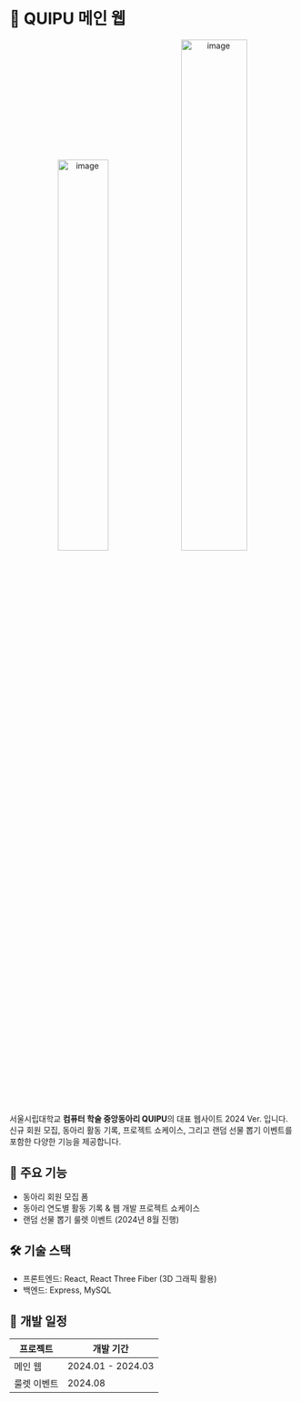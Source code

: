 # 🎯 QUIPU 메인 웹
<div align="center">
  <img alt="image" src="https://github.com/user-attachments/assets/1abeae53-6e67-400a-90bf-d0b05d0876ee" width="42%"/>
  <img alt="image" src="https://github.com/user-attachments/assets/a02830d4-ce40-4d90-943a-926ca484c2ab" width="48%"/>
</div>

서울시립대학교 **컴퓨터 학술 중앙동아리 QUIPU**의 대표 웹사이트 2024 Ver. 입니다.  
신규 회원 모집, 동아리 활동 기록, 프로젝트 쇼케이스, 그리고 랜덤 선물 뽑기 이벤트를 포함한 다양한 기능을 제공합니다.  

## 🌟 주요 기능

- 동아리 회원 모집 폼
- 동아리 연도별 활동 기록 & 웹 개발 프로젝트 쇼케이스
- 랜덤 선물 뽑기 룰렛 이벤트 (2024년 8월 진행)

## 🛠 기술 스택

- 프론트엔드: React, React Three Fiber (3D 그래픽 활용)
- 백엔드: Express, MySQL

## 📅 개발 일정

| 프로젝트 | 개발 기간 |
|----------|----------|
| 메인 웹  | 2024.01 - 2024.03 |
| 룰렛 이벤트 | 2024.08 |
